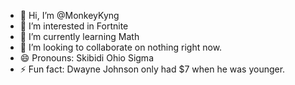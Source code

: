 - 👋 Hi, I’m @MonkeyKyng
- 👀 I’m interested in Fortnite
- 🌱 I’m currently learning Math
- 💞️ I’m looking to collaborate on nothing right now.
- 😄 Pronouns: Skibidi Ohio Sigma
- ⚡ Fun fact: Dwayne Johnson only had $7 when he was younger.

<!---
MonkeyKyng/MonkeyKyng is a ✨ special ✨ repository because its `README.md` (this file) appears on your GitHub profile.
You can click the Preview link to take a look at your changes.
--->
